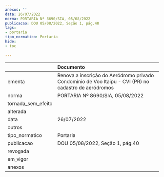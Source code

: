 ```yaml
---
anexos: ''
data: 26/07/2022
norma: PORTARIA Nº 8690/SIA, 05/08/2022
publicacao: DOU 05/08/2022, Seção 1, pág.40
tags:
- portaria
tipo_normatico: Portaria
hide: 
- toc 
 
---
```


|                    | Documento                                                                                             |
|:-------------------|:------------------------------------------------------------------------------------------------------|
| ementa             | Renova a inscrição do Aeródromo privado Condomínio de Voo Itaipu - CVI (PR) no cadastro de aeródromos |
| norma              | PORTARIA Nº 8690/SIA, 05/08/2022                                                                      |
| tornada_sem_efeito |                                                                                                       |
| alterada           |                                                                                                       |
| data               | 26/07/2022                                                                                            |
| outros             |                                                                                                       |
| tipo_normatico     | Portaria                                                                                              |
| publicacao         | DOU 05/08/2022, Seção 1, pág.40                                                                       |
| revogada           |                                                                                                       |
| em_vigor           |                                                                                                       |
| anexos             |                                                                                                       |